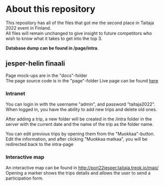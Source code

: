 # About this repository
This repository has all of the files that got me the second place in Taitaja 2022 event in Finland.  
All files will remain unchanged to give insight to future competitors who wish to know what it takes to get into the top 3.  

**Database dump can be found in /page/intra**.

## jesper-helin finaali
Page mock-ups are in the "docs"-folder  
The page source code is in the "page"-folder
Live page can be found [here](http://pori22jesper.taitaja.treok.io/)

### Intranet
You can login in with the username "admin", and password "taitaja2022".  
When logged in, you have the ability to add new trips and delete old ones. 

After adding a trip, a new folder will be created in the /intra folder in the server with the current date and the name of the trip as the folder name.  

You can edit previous trips by opening them from the "Muokkaa"-button. Edit the information, and after clicking "Muokkaa matkaa", you will be redirected back to the intra-page

### Interactive map
An interactive map can be found in http://pori22jesper.taitaja.treok.io/map/  
Opening a marker shows the trips details and allows the user to send a participation form.  
